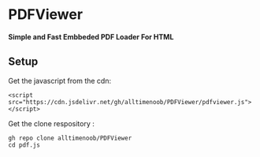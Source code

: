# PDFViewer

#### Simple and Fast Embbeded PDF Loader For HTML 

## Setup

Get the javascript from the cdn:

    
    <script src="https://cdn.jsdelivr.net/gh/alltimenoob/PDFViewer/pdfviewer.js"></script>



Get the clone respository :


    gh repo clone alltimenoob/PDFViewer
    cd pdf.js
